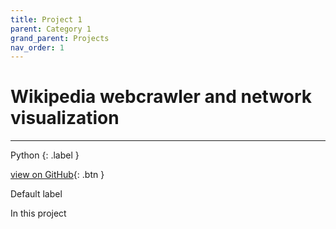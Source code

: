```yaml
---
title: Project 1
parent: Category 1
grand_parent: Projects
nav_order: 1
---
```


# Wikipedia webcrawler and network visualization
---

Python {: .label }

[view on GitHub](http://example.com/){: .btn }

<p class="label">Default label</p>

In this project
